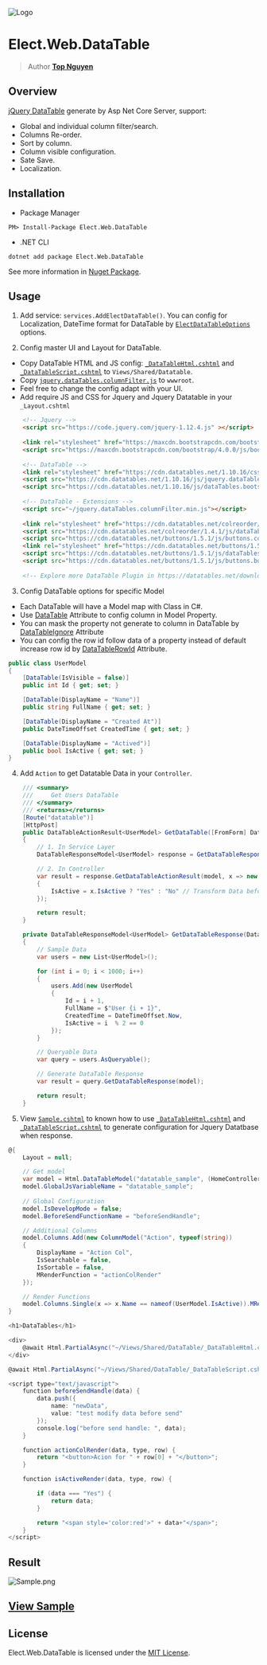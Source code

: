 ﻿![Logo](../../../Logo.png)
# Elect.Web.DataTable
> Author [**Top Nguyen**](http://topnguyen.net)

## Overview

[jQuery DataTable](https://datatables.net/) generate by Asp Net Core Server, support:
- Global and individual column filter/search.
- Columns Re-order.
- Sort by column.
- Column visible configuration.
- Sate Save.
- Localization.

## Installation
- Package Manager
```
PM> Install-Package Elect.Web.DataTable
```
- .NET CLI
```
dotnet add package Elect.Web.DataTable
```

See more information in [Nuget Package](https://www.nuget.org/packages/Elect.Web.DataTable/).

## Usage

1. Add service: `services.AddElectDataTable()`. You can config for Localization, DateTime format for DataTable by [`ElectDataTableOptions`](Models/Options/ElectDataTableOptions.cs) options. 

2. Config master UI and Layout for DataTable.
  - Copy DataTable HTML and JS config: [`_DataTableHtml.cshtml`](Assets/_DataTableHtml.cshtml) and [`_DataTableScript.cshtml`](Assets/_DataTableScript.cshtml) to `Views/Shared/Datatable`.
  - Copy [`jquery.dataTables.columnFilter.js`](Assets/jquery.dataTables.columnFilter.js) to `wwwroot`.
  - Feel free to change the config adapt with your UI.
  - Add require JS and CSS for Jquery and Jquery Datatable in your `_Layout.cshtml`
```html
    <!-- Jquery -->
    <script src="https://code.jquery.com/jquery-1.12.4.js" ></script>
    
    <link rel="stylesheet" href="https://maxcdn.bootstrapcdn.com/bootstrap/4.0.0/css/bootstrap.min.css" integrity="sha384-Gn5384xqQ1aoWXA+058RXPxPg6fy4IWvTNh0E263XmFcJlSAwiGgFAW/dAiS6JXm" crossorigin="anonymous">
    <script src="https://maxcdn.bootstrapcdn.com/bootstrap/4.0.0/js/bootstrap.min.js" integrity="sha384-JZR6Spejh4U02d8jOt6vLEHfe/JQGiRRSQQxSfFWpi1MquVdAyjUar5+76PVCmYl" crossorigin="anonymous"></script>
    
    <!-- DataTable -->
    <link rel="stylesheet" href="https://cdn.datatables.net/1.10.16/css/dataTables.bootstrap4.min.css">
    <script src="https://cdn.datatables.net/1.10.16/js/jquery.dataTables.min.js"></script>
    <script src="https://cdn.datatables.net/1.10.16/js/dataTables.bootstrap4.min.js"></script>
    
    <!-- DataTable - Extensions -->
    <script src="~/jquery.dataTables.columnFilter.min.js"></script>
    
    <link rel="stylesheet" href="https://cdn.datatables.net/colreorder/1.4.1/css/colReorder.bootstrap4.min.css">
    <script src="https://cdn.datatables.net/colreorder/1.4.1/js/dataTables.colReorder.min.js"></script>
    <script src="https://cdn.datatables.net/buttons/1.5.1/js/buttons.colVis.min.js"></script>
    <link rel="stylesheet" href="https://cdn.datatables.net/buttons/1.5.1/css/buttons.bootstrap4.min.css">
    <script src="https://cdn.datatables.net/buttons/1.5.1/js/dataTables.buttons.min.js"></script>
    <script src="https://cdn.datatables.net/buttons/1.5.1/js/buttons.bootstrap4.min.js"></script>
    
    <!-- Explore more DataTable Plugin in https://datatables.net/download/release -->
```

3. Config DataTable options for specific Model
  - Each DataTable will have a Model map with Class in C#.
  - Use [DataTable](Attributes/DataTableAttribute.cs) Attribute to config column in Model Property.
  - You can mask the property not generate to column in DataTable by [DataTableIgnore](Attributes/DataTableIgnoreAttribute.cs) Attribute
  - You can config the row id follow data of a property instead of default increase row id by [DataTableRowId](Attributes/DataTableRowIdAttribute.cs) Attribute.
```c#
public class UserModel
{
    [DataTable(IsVisible = false)]
    public int Id { get; set; }

    [DataTable(DisplayName = "Name")]
    public string FullName { get; set; }

    [DataTable(DisplayName = "Created At")]
    public DateTimeOffset CreatedTime { get; set; }

    [DataTable(DisplayName = "Actived")]
    public bool IsActive { get; set; }
}
```

4. Add `Action` to get Datatable Data in your `Controller`.
```c#
    /// <summary>
    ///     Get Users DataTable 
    /// </summary>
    /// <returns></returns>
    [Route("datatable")]
    [HttpPost]
    public DataTableActionResult<UserModel> GetDataTable([FromForm] DataTableRequestModel model)
    {
        // 1. In Service Layer
        DataTableResponseModel<UserModel> response = GetDataTableResponse(model);

        // 2. In Controller
        var result = response.GetDataTableActionResult(model, x => new
        {
            IsActive = x.IsActive ? "Yes" : "No" // Transform Data before Response
        });

        return result;
    }

    private DataTableResponseModel<UserModel> GetDataTableResponse(DataTableRequestModel model)
    {
        // Sample Data
        var users = new List<UserModel>();

        for (int i = 0; i < 1000; i++)
        {
            users.Add(new UserModel
            {
                Id = i + 1,
                FullName = $"User {i + 1}",
                CreatedTime = DateTimeOffset.Now,
                IsActive = i  % 2 == 0
            });
        }

        // Queryable Data
        var query = users.AsQueryable();

        // Generate DataTable Response
        var result = query.GetDataTableResponse(model);

        return result;
    }
```

5. View [`Sample.cshtml`](Assets/Sample.cshtml) to known how to use [`_DataTableHtml.cshtml`](Assets/_DataTableHtml.cshtml) and [`_DataTableScript.cshtml`](Assets/_DataTableScript.cshtml) to generate configuration for Jquery Datatbase when response.

```c#
@{
    Layout = null;

    // Get model
    var model = Html.DataTableModel("datatable_sample", (HomeController controller) => controller.GetDataTable(null));
    model.GlobalJsVariableName = "datatable_sample";
    
    // Global Configuration
    model.IsDevelopMode = false;
    model.BeforeSendFunctionName = "beforeSendHandle";

    // Additional Columns
    model.Columns.Add(new ColumnModel("Action", typeof(string))
    {
        DisplayName = "Action Col",
        IsSearchable = false,
        IsSortable = false,
        MRenderFunction = "actionColRender"
    });

    // Render Functions
    model.Columns.Single(x => x.Name == nameof(UserModel.IsActive)).MRenderFunction = "isActiveRender";
}

<h1>DataTables</h1>

<div>
    @await Html.PartialAsync("~/Views/Shared/DataTable/_DataTableHtml.cshtml", model).ConfigureAwait(true)
</div>

@await Html.PartialAsync("~/Views/Shared/DataTable/_DataTableScript.cshtml", model).ConfigureAwait(true)

<script type="text/javascript">
    function beforeSendHandle(data) {
        data.push({
            name: "newData",
            value: "test modify data before send"
        });
        console.log("before send handle: ", data);
    }

    function actionColRender(data, type, row) {
        return "<button>Acion for " + row[0] + "</button>";
    }

    function isActiveRender(data, type, row) {

        if (data === "Yes") {
            return data;
        }

        return "<span style='color:red'>" + data+"</span>";
    }
</script>
```

## Result

![Sample.png](../../../samples/Web/Elect.Sample.Web.DataTable/Sample.png)

## [View Sample](../../../samples/Web/Elect.Sample.Web.DataTable/README.md)

## License
Elect.Web.DataTable is licensed under the [MIT License](../../../LICENSE).